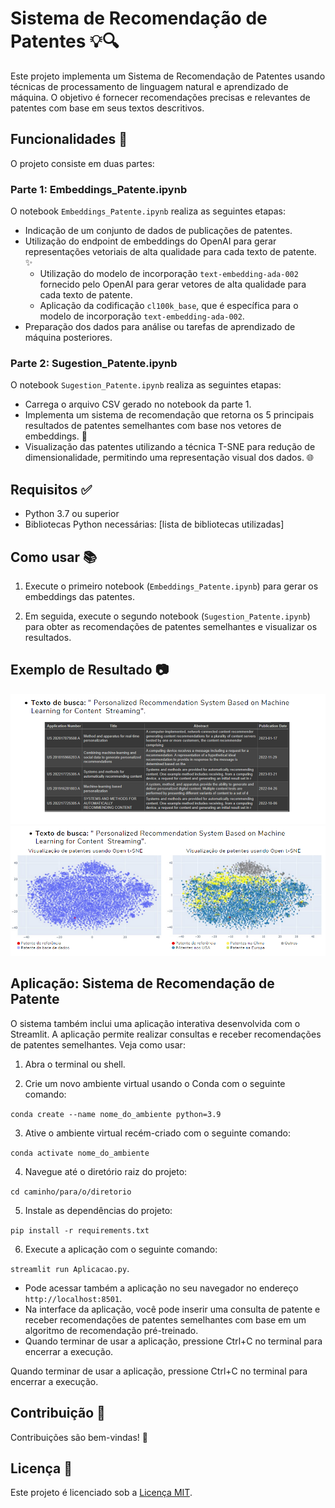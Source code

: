 # Sistema de Recomendação de Patentes 💡🔍

Este projeto implementa um Sistema de Recomendação de Patentes usando técnicas de processamento de linguagem natural e aprendizado de máquina. O objetivo é fornecer recomendações precisas e relevantes de patentes com base em seus textos descritivos.

## Funcionalidades 🚀

O projeto consiste em duas partes:

### Parte 1: Embeddings_Patente.ipynb

O notebook `Embeddings_Patente.ipynb` realiza as seguintes etapas:

- Indicação de um conjunto de dados de publicações de patentes.
- Utilização do endpoint de embeddings do OpenAI para gerar representações vetoriais de alta qualidade para cada texto de patente. ✨
  - Utilização do modelo de incorporação `text-embedding-ada-002` fornecido pelo OpenAI para gerar vetores de alta qualidade para cada texto de patente.
  - Aplicação da codificação `cl100k_base`, que é específica para o modelo de incorporação `text-embedding-ada-002`.
- Preparação dos dados para análise ou tarefas de aprendizado de máquina posteriores.

### Parte 2: Sugestion_Patente.ipynb

O notebook `Sugestion_Patente.ipynb` realiza as seguintes etapas:

- Carrega o arquivo CSV gerado no notebook da parte 1.
- Implementa um sistema de recomendação que retorna os 5 principais resultados de patentes semelhantes com base nos vetores de embeddings. 🎯
- Visualização das patentes utilizando a técnica T-SNE para redução de dimensionalidade, permitindo uma representação visual dos dados. 🌐

## Requisitos ✅

- Python 3.7 ou superior
- Bibliotecas Python necessárias: [lista de bibliotecas utilizadas]

## Como usar 📚

1. Execute o primeiro notebook (`Embeddings_Patente.ipynb`) para gerar os embeddings das patentes.

2. Em seguida, execute o segundo notebook (`Sugestion_Patente.ipynb`) para obter as recomendações de patentes semelhantes e visualizar os resultados.

## Exemplo de Resultado 📷

![Exemplo de Recomendação1](./image/IMG1.PNG)
![Exemplo de Recomendação2](./image/IMG2.PNG)

## Aplicação: Sistema de Recomendação de Patente

O sistema também inclui uma aplicação interativa desenvolvida com o Streamlit. A aplicação permite realizar consultas e receber recomendações de patentes semelhantes. Veja como usar:

1. Abra o terminal ou shell.

2. Crie um novo ambiente virtual usando o Conda com o seguinte comando:

```conda create --name nome_do_ambiente python=3.9```

3. Ative o ambiente virtual recém-criado com o seguinte comando:

```conda activate nome_do_ambiente```

4. Navegue até o diretório raiz do projeto:

```cd caminho/para/o/diretorio```

5. Instale as dependências do projeto:

```pip install -r requirements.txt```

6. Execute a aplicação com o seguinte comando:

`streamlit run Aplicacao.py`.

 -  Pode acessar também a aplicação no seu navegador no endereço `http://localhost:8501`.
 -  Na interface da aplicação, você pode inserir uma consulta de patente e receber recomendações de patentes semelhantes com base em um algoritmo de recomendação pré-treinado. 
 -  Quando terminar de usar a aplicação, pressione Ctrl+C no terminal para encerrar a execução.

Quando terminar de usar a aplicação, pressione Ctrl+C no terminal para encerrar a execução.

## Contribuição 👥

Contribuições são bem-vindas! 🤝

## Licença 📝

Este projeto é licenciado sob a [Licença MIT](LICENSE).
